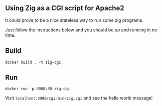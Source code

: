 ## Using Zig as a CGI script for Apache2

It could prove to be a nice stateless way to run some zig programs.

Just follow the instructions below and you should be up and running in no time.

## Build

```
docker build . -t zig-cgi
```

## Run

```
docker run -p 8080:80 zig-cgi
```

Visit `localhost:8080/cgi-bin/zig.cgi` and see the hello world message!